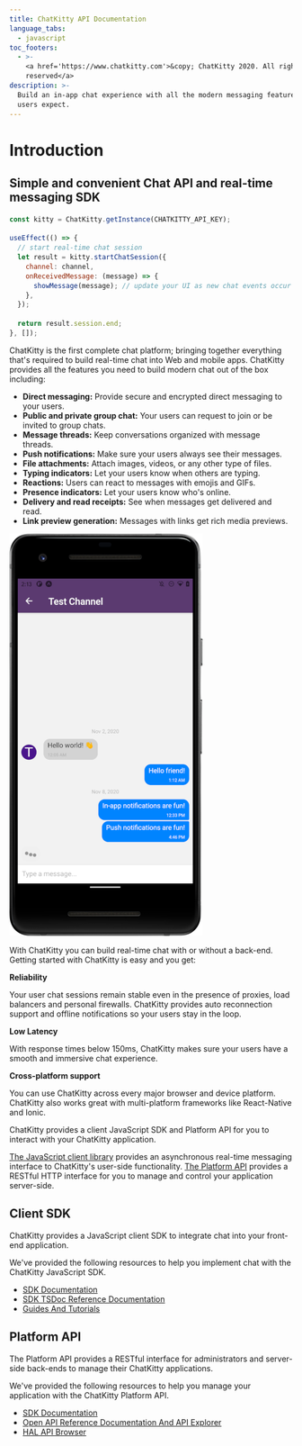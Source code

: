 ```yaml
---
title: ChatKitty API Documentation
language_tabs:
  - javascript
toc_footers:
  - >-
    <a href='https://www.chatkitty.com'>&copy; ChatKitty 2020. All rights
    reserved</a>
description: >-
  Build an in-app chat experience with all the modern messaging features your
  users expect.
---
```


# Introduction

## Simple and convenient Chat API and real-time messaging SDK

```javascript
const kitty = ChatKitty.getInstance(CHATKITTY_API_KEY);

useEffect(() => {
  // start real-time chat session
  let result = kitty.startChatSession({
    channel: channel,
    onReceivedMessage: (message) => {
      showMessage(message); // update your UI as new chat events occur
    },
  });

  return result.session.end;
}, []);
```

ChatKitty is the first complete chat platform; bringing together everything that's required to build real-time chat into Web and mobile apps. ChatKitty provides all the features you need to build modern chat out of the box including:

* **Direct messaging:** Provide secure and encrypted direct messaging to your users.
* **Public and private group chat:** Your users can request to join or be invited to group chats.
* **Message threads:** Keep conversations organized with message threads.
* **Push notifications:** Make sure your users always see their messages.
* **File attachments:** Attach images, videos, or any other type of files.
* **Typing indicators:** Let your users know when others are typing.
* **Reactions:** Users can react to messages with emojis and GIFs.
* **Presence indicators:** Let your users know who's online.
* **Delivery and read receipts:** See when messages get delivered and read.
* **Link preview generation:** Messages with links get rich media previews.

![This example was created with ChatKitty.](.gitbook/assets/screenshot-chatkitty-demo-app.png)

With ChatKitty you can build real-time chat with or without a back-end. Getting started with ChatKitty is easy and you get:

**Reliability**

Your user chat sessions remain stable even in the presence of proxies, load balancers and personal firewalls. ChatKitty provides auto reconnection support and offline notifications so your users stay in the loop.

**Low Latency**

With response times below 150ms, ChatKitty makes sure your users have a smooth and immersive chat experience.

**Cross-platform support**

You can use ChatKitty across every major browser and device platform. ChatKitty also works great with multi-platform frameworks like React-Native and Ionic.

ChatKitty provides a client JavaScript SDK and Platform API for you to interact with your ChatKitty application.

[The JavaScript client library](https://docs.chatkitty.com/javascript/) provides an asynchronous real-time messaging interface to ChatKitty's user-side functionality. [The Platform API](https://docs.chatkitty.com/platform/) provides a RESTful HTTP interface for you to manage and control your application server-side.

## Client SDK

ChatKitty provides a JavaScript client SDK to integrate chat into your front-end application.

We've provided the following resources to help you implement chat with the ChatKitty JavaScript SDK.

* [SDK Documentation](https://github.com/ChatKitty/chatkitty-docs/tree/be543b923d479d8eb913c90142eb58295b7009fd/javascript/README.md)
* [SDK TSDoc Reference Documentation](https://chatkitty.github.io/chatkitty-js/)
* [Guides And Tutorials](https://www.chatkitty.com/guides/)

## Platform API

The Platform API provides a RESTful interface for administrators and server-side back-ends to manage their ChatKitty applications.

We've provided the following resources to help you manage your application with the ChatKitty Platform API.

* [SDK Documentation](https://github.com/ChatKitty/chatkitty-docs/tree/be543b923d479d8eb913c90142eb58295b7009fd/javascript/README.md)
* [Open API Reference Documentation And API Explorer](https://docs.chatkitty.com/platform/v1/)
* [HAL API Browser](https://api.chatkitty.com/v1/explorer/index.html)

